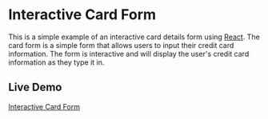 # Interactive Card Form

This is a simple example of an interactive card details form using [React](https://reactjs.org/). The card form is a simple form that allows users to input their credit card information. The form is interactive and will display the user's credit card information as they type it in.

## Live Demo

[Interactive Card Form](https://interactive-card-form.onrender.com)
